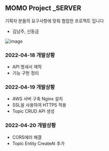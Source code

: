 
## MOMO Project  _SERVER
기획자 분들의 요구사항에 맞춰 협업한 프로젝트 입니다
* 김남주, 신동금

![image](https://user-images.githubusercontent.com/73453283/164159577-6fe902f8-7b33-4177-98d0-7bc8ca8a8b6d.png)

### 2022-04-18 개발상황
* API 명세서 제작
* 기능 구현 정리 

### 2022-04-19 개발상황
* AWS 서버 구축 Nginx 설치
* SSL을 사용하여 HTTPS 적용
* Topic CRUD API 생성

### 2022-04-20 개발상황
* CORS에러 해결 
* Topic Entity CreateAt 추가 